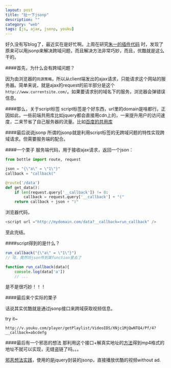 ```yaml
---
layout: post
title: "扯一下jsonp"
description: ""
category: "web"
tags: [js, ajax, jsonp, youku]
---
```

 

好久没有写blog了，最近实在是好忙啊。上周在研究[朱一的插件代码](https://github.com/zythum/youkuhtml5playerbookmark) 时，发现了原来可以用jsonp来解决跨域问题，而且解决方法非常巧妙，而且，优酷就是这么干的。

####首先，为什么会有跨域问题？

因为由浏览器的`同源策略`，所以从client端发出的ajax请求，只能请求这个网站的服务器。简单来说，就是ajax的request的前半部分是这个`http://www.currentsite.com/`。如果要请求别的域名下的服务，浏览器会弹错误信息。

####那么，关于script标签
script标签是个好东西，url里的domain是啥都行。正因如此，一些前端共用库比如jquery都会直接用cdn上的，一来提升用户的访问速度，二来节省了自己服务器的流量。比如[百度的共用库](http://developer.baidu.com/wiki/index.php?title=docs/cplat/libs)

####最后说说jsonp
所谓的jsonp就是利用script标签的无跨域问题的特性实现跨域请求。但需要服务端的配合。

####一个栗子
服务端代码，用于接收ajax请求，返回一个json：


```python
from bottle import route, request

json = "{\"a\" = \"1\"}"
callback = "callback("

@route('/data')
def get_data():
	if len(request.query['__callback']) != 0:
		callback = request.query['__callback'] + "("
	return callback + json + ")"

```

浏览器代码，
```javascript
<script url ="http://mydomain.com/data?__callback=run_callback" />
```

至此完结。

####script得到的是什么？
```javascript
run_callback("{\"a\" = \"1\"}")
// 哇，竟然将json传到某function里去了
```

```javascript
function run_callback(data){
	console.log(data['a'])
	// ...
```


是不是很巧妙！！！


####最后来个实际的栗子

话说其实优酷就是通过jsonp接口来跨域获取视频信息。

try it~

`http://v.youku.com/player/getPlaylist/VideoIDS/XNjc1MjQwNTQ4/Pf/4?__callback=abcdefg`

####最后有一个邪恶的想法
那利用这个接口+解真实地址的[方法](https://github.com/zythum/youkuhtml5playerbookmark/blob/master/2.0/source/youku.js)得到mp4格式的地址不就可以实现，无缝盗链了吗。。。

[邪恶想法实践](http://jsfiddle.net/lelouchcr/QyHvX/)，使用的是jquery封装的jsonp，直接播放优酷的视频without ad.
